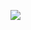 [<img src="https://user-images.githubusercontent.com/96829831/177303822-23231b39-e55b-495e-9e24-24aec264e075.png">](https://github.com/bacqueyrisses)
